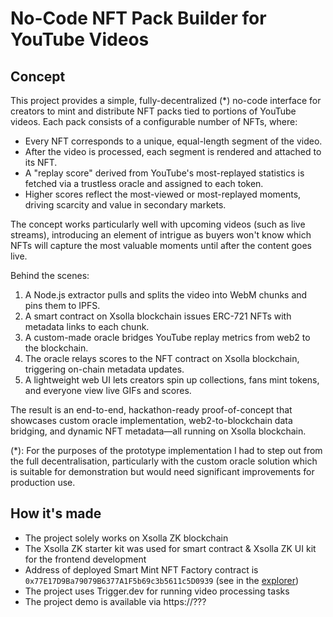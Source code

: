 # No-Code NFT Pack Builder for YouTube Videos

## Concept

This project provides a simple, fully-decentralized (\*) no-code interface for creators to mint and distribute NFT packs tied to portions of YouTube videos. Each pack consists of a configurable number of NFTs, where:

- Every NFT corresponds to a unique, equal-length segment of the video.
- After the video is processed, each segment is rendered and attached to its NFT.
- A "replay score" derived from YouTube's most-replayed statistics is fetched via a trustless oracle and assigned to each token.
- Higher scores reflect the most-viewed or most-replayed moments, driving scarcity and value in secondary markets.

The concept works particularly well with upcoming videos (such as live streams), introducing an element of intrigue as buyers won't know which NFTs will capture the most valuable moments until after the content goes live.

Behind the scenes:

1. A Node.js extractor pulls and splits the video into WebM chunks and pins them to IPFS.
2. A smart contract on Xsolla blockchain issues ERC-721 NFTs with metadata links to each chunk.
3. A custom-made oracle bridges YouTube replay metrics from web2 to the blockchain.
4. The oracle relays scores to the NFT contract on Xsolla blockchain, triggering on-chain metadata updates.
5. A lightweight web UI lets creators spin up collections, fans mint tokens, and everyone view live GIFs and scores.

The result is an end-to-end, hackathon-ready proof-of-concept that showcases custom oracle implementation, web2-to-blockchain data bridging, and dynamic NFT metadata—all running on Xsolla blockchain.

(\*): For the purposes of the prototype implementation I had to step out from the full decentralisation, particularly with the custom oracle solution which is suitable for demonstration but would need significant improvements for production use.

## How it's made

- The project solely works on Xsolla ZK blockchain
- The Xsolla ZK starter kit was used for smart contract & Xsolla ZK UI kit for the frontend development
- Address of deployed Smart Mint NFT Factory contract is `0x77E17D9Ba79079B6377A1F5b69c3b5611c5D0939` (see in the [explorer](https://x.la/explorer/address/0x77E17D9Ba79079B6377A1F5b69c3b5611c5D0939))
- The project uses Trigger.dev for running video processing tasks
- The project demo is available via https://???
